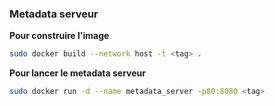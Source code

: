### Metadata serveur

**Pour construire l'image**
```Bash
sudo docker build --network host -t <tag> .
```

**Pour lancer le metadata serveur**
```Bash
sudo docker run -d --name metadata_server -p80:8080 <tag>
```
